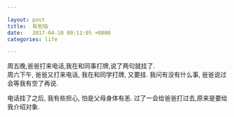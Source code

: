 ```yaml
---

layout: post
title:  有些怕
date:   2017-04-10 00:11:05 +0800
categories: life

---
```


周五晚,爸爸打来电话,我在和同事打牌,说了两句就挂了.  
周六下午, 爸爸又打来电话, 我在和同学打牌, 又要挂. 我问有没有什么事, 爸爸说过会等我有空了再说.

电话挂了之后, 我有些担心, 怕是父母身体有恙. 过了一会给爸爸打过去,原来是要给我介绍对象.

